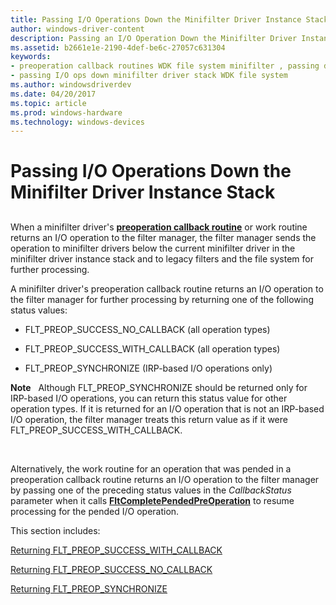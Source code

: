 ```yaml
---
title: Passing I/O Operations Down the Minifilter Driver Instance Stack
author: windows-driver-content
description: Passing an I/O Operation Down the Minifilter Driver Instance Stack
ms.assetid: b2661e1e-2190-4def-be6c-27057c631304
keywords:
- preoperation callback routines WDK file system minifilter , passing down driver instance stack
- passing I/O ops down minifilter driver stack WDK file system
ms.author: windowsdriverdev
ms.date: 04/20/2017
ms.topic: article
ms.prod: windows-hardware
ms.technology: windows-devices
---
```


# Passing I/O Operations Down the Minifilter Driver Instance Stack


## <span id="ddk_passing_an_io_operation_down_the_minifilter_instance_stack_if"></span><span id="DDK_PASSING_AN_IO_OPERATION_DOWN_THE_MINIFILTER_INSTANCE_STACK_IF"></span>


When a minifilter driver's [**preoperation callback routine**](https://msdn.microsoft.com/library/windows/hardware/ff551109) or work routine returns an I/O operation to the filter manager, the filter manager sends the operation to minifilter drivers below the current minifilter driver in the minifilter driver instance stack and to legacy filters and the file system for further processing.

A minifilter driver's preoperation callback routine returns an I/O operation to the filter manager for further processing by returning one of the following status values:

-   FLT\_PREOP\_SUCCESS\_NO\_CALLBACK (all operation types)

-   FLT\_PREOP\_SUCCESS\_WITH\_CALLBACK (all operation types)

-   FLT\_PREOP\_SYNCHRONIZE (IRP-based I/O operations only)

**Note**   Although FLT\_PREOP\_SYNCHRONIZE should be returned only for IRP-based I/O operations, you can return this status value for other operation types. If it is returned for an I/O operation that is not an IRP-based I/O operation, the filter manager treats this return value as if it were FLT\_PREOP\_SUCCESS\_WITH\_CALLBACK.

 

Alternatively, the work routine for an operation that was pended in a preoperation callback routine returns an I/O operation to the filter manager by passing one of the preceding status values in the *CallbackStatus* parameter when it calls [**FltCompletePendedPreOperation**](https://msdn.microsoft.com/library/windows/hardware/ff541913) to resume processing for the pended I/O operation.

This section includes:

[Returning FLT\_PREOP\_SUCCESS\_WITH\_CALLBACK](returning-flt-preop-success-with-callback.md)

[Returning FLT\_PREOP\_SUCCESS\_NO\_CALLBACK](returning-flt-preop-success-no-callback.md)

[Returning FLT\_PREOP\_SYNCHRONIZE](returning-flt-preop-synchronize.md)

 

 




